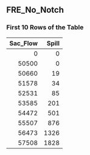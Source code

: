 ## FRE_No_Notch
### First 10 Rows of the Table
|   Sac_Flow |   Spill |
|-----------:|--------:|
|          0 |       0 |
|      50500 |       0 |
|      50660 |      19 |
|      51578 |      34 |
|      52531 |      85 |
|      53585 |     201 |
|      54472 |     501 |
|      55507 |     876 |
|      56473 |    1326 |
|      57508 |    1828 |